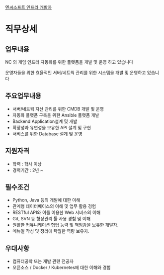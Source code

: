 [엔씨소프트 인프라 개발자](https://www.bzpp.co.kr/biz/businessDetailView/BR230116A00106)

# 직무상세

## 업무내용
NC 의 게임 인프라 자동화를 위한 플랫폼을 개발 및 운영 하고 있습니다

운영자들을 위한 효율적인 서버/네트웍 관리를 위한 시스템을 개발 및 운영하고 있습니다

## 주요업무내용
- 서버/네트웍 자산 관리를 위한 CMDB 개발 및 운영
- 자동화 플랫폼 구축을 위한 Ansible 플랫폼 개발
- Backend Application설계 및 개발
- 확장성과 유연성을 보유한 API 설계 및 구현
- 서비스를 위한 Database 설계 및 운영

## 지원자격
- 학력 : 학사 이상
- 경력기간 : 2년 ~

## 필수조건
- Python, Java 등의 개발에 대한 이해
- 관계형 데이터베이스의 이해 및 업무 활용 경험
- RESTful API와 이를 이용한 Web 서비스의 이해
- Git, SVN 등 형상관리 툴 사용 경험 및 이해
- 원활한 커뮤니케이션 협업 능력 및 책임감을 보유한 개발자.
- 메뉴얼 작성 및 정리에 탁월한 역량 보유자.

## 우대사항
- 컴퓨터공학 또는 개발 관련 전공자
- 오픈소스 / Docker / Kubernetes에 대한 이해와 경험


